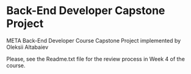 # Back-End Developer Capstone Project
META Back-End Developer Course Capstone Project implemented by Oleksii Altabaiev

Please, see the Readme.txt file for the review process in Week 4 of the course.
